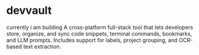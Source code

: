 # devvault
currently i am building A cross-platform full-stack tool that lets developers store, organize, and sync code snippets, terminal commands, bookmarks, and LLM prompts. Includes support for labels, project grouping, and OCR-based text extraction.
